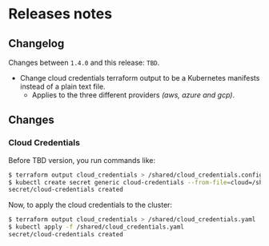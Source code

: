 # Releases notes

## Changelog

Changes between `1.4.0` and this release: `TBD`.

- Change cloud credentials terraform output to be a Kubernetes manifests instead of a plain text file.
  - Applies to the three different providers *(aws, azure and gcp)*.

## Changes

### Cloud Credentials

Before TBD version, you run commands like:

```bash
$ terraform output cloud_credentials > /shared/cloud_credentials.config
$ kubectl create secret generic cloud-credentials --from-file=cloud=/shared/cloud_credentials.config --dry-run -o yaml | kubectl apply -f - -n kube-system
secret/cloud-credentials created
```

Now, to apply the cloud credentials to the cluster:

```bash
$ terraform output cloud_credentials > /shared/cloud_credentials.yaml
$ kubectl apply -f /shared/cloud_credentials.yaml
secret/cloud-credentials created
```
